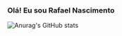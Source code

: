 ### Olá! Eu sou Rafael Nascimento

![Anurag's GitHub stats](https://github-readme-stats.vercel.app/api?username=RafaelGwent&show_icons=true&theme=blue_navy)
